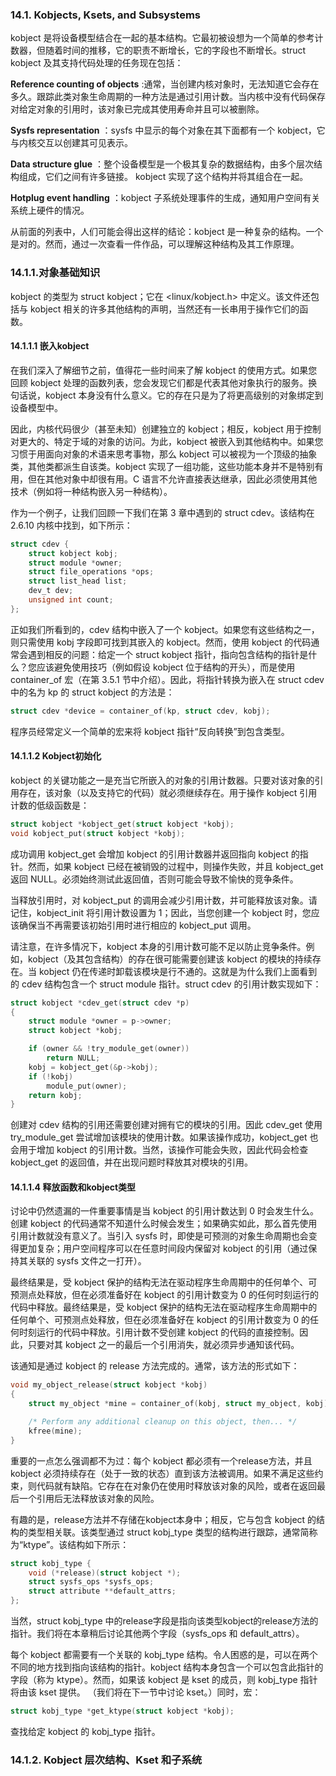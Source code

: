 ### 14.1. Kobjects, Ksets, and Subsystems
kobject 是将设备模型结合在一起的基本结构。它最初被设想为一个简单的参考计数器，但随着时间的推移，它的职责不断增长，它的字段也不断增长。struct kobject 及其支持代码处理的任务现在包括：

**Reference counting of objects** :通常，当创建内核对象时，无法知道它会存在多久。跟踪此类对象生命周期的一种方法是通过引用计数。当内核中没有代码保存对给定对象的引用时，该对象已完成其使用寿命并且可以被删除。

**Sysfs representation** ：sysfs 中显示的每个对象在其下面都有一个 kobject，它与内核交互以创建其可见表示。

**Data structure glue** ：整个设备模型是一个极其复杂的数据结构，由多个层次结构组成，它们之间有许多链接。 kobject 实现了这个结构并将其组合在一起。

**Hotplug event handling** ：kobject 子系统处理事件的生成，通知用户空间有关系统上硬件的情况。


从前面的列表中，人们可能会得出这样的结论：kobject 是一种复杂的结构。一个是对的。然而，通过一次查看一件作品，可以理解这种结构及其工作原理。

### 14.1.1.对象基础知识
kobject 的类型为 struct kobject；它在 <linux/kobject.h> 中定义。该文件还包括与 kobject 相关的许多其他结构的声明，当然还有一长串用于操作它们的函数。

#### 14.1.1.1 嵌入kobject
在我们深入了解细节之前，值得花一些时间来了解 kobject 的使用方式。如果您回顾 kobject 处理的函数列表，您会发现它们都是代表其他对象执行的服务。换句话说，kobject 本身没有什么意义。它的存在只是为了将更高级别的对象绑定到设备模型中。

因此，内核代码很少（甚至未知）创建独立的 kobject；相反，kobject 用于控制对更大的、特定于域的对象的访问。为此，kobject 被嵌入到其他结构中。如果您习惯于用面向对象的术语来思考事物，那么 kobject 可以被视为一个顶级的抽象类，其他类都派生自该类。kobject 实现了一组功能，这些功能本身并不是特别有用，但在其他对象中却很有用。C 语言不允许直接表达继承，因此必须使用其他技术（例如将一种结构嵌入另一种结构）。

作为一个例子，让我们回顾一下我们在第 3 章中遇到的 struct cdev。该结构在 2.6.10 内核中找到，如下所示：

```c
struct cdev {
    struct kobject kobj;
    struct module *owner;
    struct file_operations *ops;
    struct list_head list;
    dev_t dev;
    unsigned int count;
};
```
正如我们所看到的，cdev 结构中嵌入了一个 kobject。如果您有这些结构之一，则只需使用 kobj 字段即可找到其嵌入的 kobject。然而，使用 kobject 的代码通常会遇到相反的问题：给定一个 struct kobject 指针，指向包含结构的指针是什么？您应该避免使用技巧（例如假设 kobject 位于结构的开头），而是使用 container_of 宏（在第 3.5.1 节中介绍）。因此，将指针转换为嵌入在 struct cdev 中的名为 kp 的 struct kobject 的方法是：
```c
struct cdev *device = container_of(kp, struct cdev, kobj);
```
程序员经常定义一个简单的宏来将 kobject 指针“反向转换”到包含类型。

#### 14.1.1.2 Kobject初始化
kobject 的关键功能之一是充当它所嵌入的对象的引用计数器。只要对该对象的引用存在，该对象（以及支持它的代码）就必须继续存在。用于操作 kobject 引用计数的低级函数是：
```c
struct kobject *kobject_get(struct kobject *kobj);
void kobject_put(struct kobject *kobj);
```
成功调用 kobject_get 会增加 kobject 的引用计数器并返回指向 kobject 的指针。然而，如果 kobject 已经在被销毁的过程中，则操作失败，并且 kobject_get 返回 NULL。必须始终测试此返回值，否则可能会导致不愉快的竞争条件。

当释放引用时，对 kobject_put 的调用会减少引用计数，并可能释放该对象。请记住，kobject_init 将引用计数设置为 1；因此，当您创建一个 kobject 时，您应该确保当不再需要该初始引用时进行相应的 kobject_put 调用。

请注意，在许多情况下，kobject 本身的引用计数可能不足以防止竞争条件。例如，kobject（及其包含结构）的存在很可能需要创建该 kobject 的模块的持续存在。当 kobject 仍在传递时卸载该模块是行不通的。这就是为什么我们上面看到的 cdev 结构包含一个 struct module 指针。struct cdev 的引用计数实现如下：
```c
struct kobject *cdev_get(struct cdev *p)
{
    struct module *owner = p->owner;
    struct kobject *kobj;

    if (owner && !try_module_get(owner))
        return NULL;
    kobj = kobject_get(&p->kobj);
    if (!kobj)
        module_put(owner);
    return kobj;
}
```
创建对 cdev 结构的引用还需要创建对拥有它的模块的引用。因此 cdev_get 使用 try_module_get 尝试增加该模块的使用计数。如果该操作成功，kobject_get 也会用于增加 kobject 的引用计数。当然，该操作可能会失败，因此代码会检查 kobject_get 的返回值，并在出现问题时释放其对模块的引用。

#### 14.1.1.4 释放函数和kobject类型
讨论中仍然遗漏的一件重要事情是当 kobject 的引用计数达到 0 时会发生什么。创建 kobject 的代码通常不知道什么时候会发生；如果确实如此，那么首先使用引用计数就没有意义了。当引入 sysfs 时，即使是可预测的对象生命周期也会变得更加复杂；用户空间程序可以在任意时间段内保留对 kobject 的引用（通过保持其关联的 sysfs 文件之一打开）。

最终结果是，受 kobject 保护的结构无法在驱动程序生命周期中的任何单个、可预测点处释放，但在必须准备好在 kobject 的引用计数变为 0 的任何时刻运行的代码中释放。最终结果是，受 kobject 保护的结构无法在驱动程序生命周期中的任何单个、可预测点处释放，但在必须准备好在 kobject 的引用计数变为 0 的任何时刻运行的代码中释放。引用计数不受创建 kobject 的代码的直接控制。因此，只要对其 kobject 之一的最后一个引用消失，就必须异步通知该代码。

该通知是通过 kobject 的 release 方法完成的。通常，该方法的形式如下：
```c
void my_object_release(struct kobject *kobj)
{
    struct my_object *mine = container_of(kobj, struct my_object, kobj);

    /* Perform any additional cleanup on this object, then... */
    kfree(mine);
}
```
重要的一点怎么强调都不为过：每个 kobject 都必须有一个release方法，并且 kobject 必须持续存在（处于一致的状态）直到该方法被调用。如果不满足这些约束，则代码就有缺陷。它存在在对象仍在使用时释放该对象的风险，或者在返回最后一个引用后无法释放该对象的风险。

有趣的是，release方法并不存储在kobject本身中；相反，它与包含 kobject 的结构的类型相关联。该类型通过 struct kobj_type 类型的结构进行跟踪，通常简称为“ktype”。该结构如下所示：
```c
struct kobj_type {
    void (*release)(struct kobject *);
    struct sysfs_ops *sysfs_ops;
    struct attribute **default_attrs;
};
```
当然，struct kobj_type 中的release字段是指向该类型kobject的release方法的指针。我们将在本章稍后讨论其他两个字段（sysfs_ops 和 default_attrs）。

每个 kobject 都需要有一个关联的 kobj_type 结构。令人困惑的是，可以在两个不同的地方找到指向该结构的指针。kobject 结构本身包含一个可以包含此指针的字段（称为 ktype）。然而，如果该 kobject 是 kset 的成员，则 kobj_type 指针将由该 kset 提供。 （我们将在下一节中讨论 kset。）同时，宏：

```c
struct kobj_type *get_ktype(struct kobject *kobj);
```
查找给定 kobject 的 kobj_type 指针。

### 14.1.2. Kobject 层次结构、Kset 和子系统
